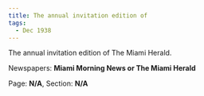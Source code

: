 ```yaml
---  
title: The annual invitation edition of  
tags:  
  - Dec 1938  
---  
```

  
The annual invitation edition of The Miami Herald.  
  
Newspapers: **Miami Morning News or The Miami Herald**  
  
Page: **N/A**, Section: **N/A** 
